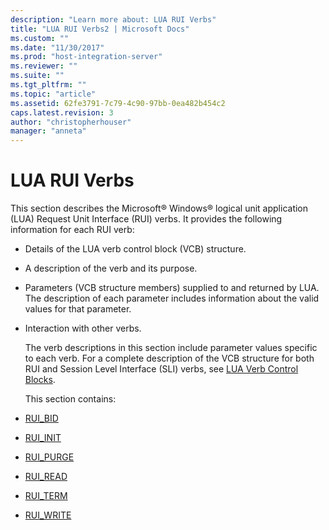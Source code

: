 ```yaml
---
description: "Learn more about: LUA RUI Verbs"
title: "LUA RUI Verbs2 | Microsoft Docs"
ms.custom: ""
ms.date: "11/30/2017"
ms.prod: "host-integration-server"
ms.reviewer: ""
ms.suite: ""
ms.tgt_pltfrm: ""
ms.topic: "article"
ms.assetid: 62fe3791-7c79-4c90-97bb-0ea482b454c2
caps.latest.revision: 3
author: "christopherhouser"
manager: "anneta"
---
```

# LUA RUI Verbs
This section describes the Microsoft® Windows® logical unit application (LUA) Request Unit Interface (RUI) verbs. It provides the following information for each RUI verb:  

- Details of the LUA verb control block (VCB) structure.  

- A description of the verb and its purpose.  

- Parameters (VCB structure members) supplied to and returned by LUA. The description of each parameter includes information about the valid values for that parameter.  

- Interaction with other verbs.  

  The verb descriptions in this section include parameter values specific to each verb. For a complete description of the VCB structure for both RUI and Session Level Interface (SLI) verbs, see [LUA Verb Control Blocks](../core/lua-verb-control-blocks2.md).  

  This section contains:  

- [RUI_BID](../core/rui-bid1.md)  

- [RUI_INIT](../core/rui-init1.md)  

- [RUI_PURGE](../core/rui-purge2.md)  

- [RUI_READ](../core/rui-read2.md)  

- [RUI_TERM](../core/rui-term2.md)  

- [RUI_WRITE](../core/rui-write2.md)
